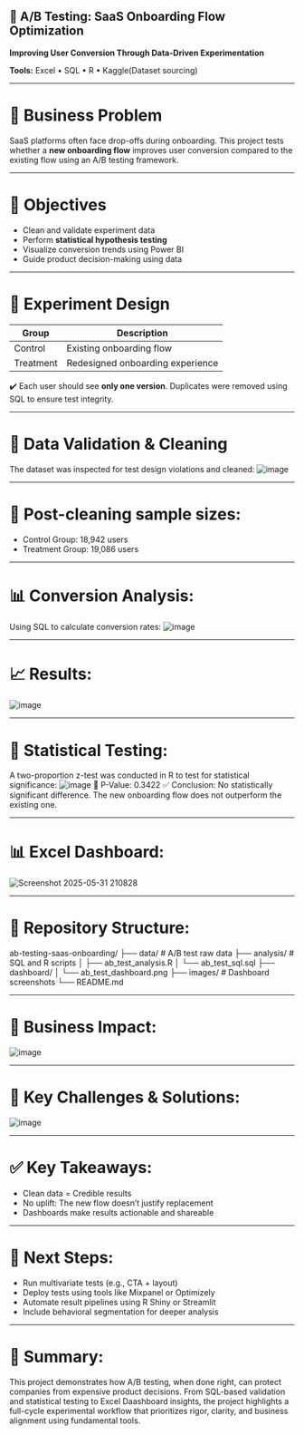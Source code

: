 ## 🧪 A/B Testing: SaaS Onboarding Flow Optimization  
**Improving User Conversion Through Data-Driven Experimentation**

**Tools:** Excel • SQL • R • Kaggle(Dataset sourcing)

---

# 📌 Business Problem  
SaaS platforms often face drop-offs during onboarding. This project tests whether a **new onboarding flow** improves user conversion compared to the existing flow using an A/B testing framework.

---

# 🎯 **Objectives**  
- Clean and validate experiment data  
- Perform **statistical hypothesis testing**  
- Visualize conversion trends using Power BI  
- Guide product decision-making using data

---

# 🧬 **Experiment Design**  
| Group      | Description                      |
|------------|----------------------------------|
| Control    | Existing onboarding flow         |
| Treatment  | Redesigned onboarding experience |

✔️ Each user should see **only one version**. Duplicates were removed using SQL to ensure test integrity.

---

# 🧹 **Data Validation & Cleaning**  
The dataset was inspected for test design violations and cleaned:
![image](https://github.com/user-attachments/assets/4226080d-5182-46d7-823a-e8b68ab0bc4d)

---

# 📌 **Post-cleaning sample sizes:**
- Control Group: 18,942 users
- Treatment Group: 19,086 users

---

# 📊 **Conversion Analysis:**
Using SQL to calculate conversion rates:
![image](https://github.com/user-attachments/assets/111fd7a9-feab-41ca-acda-d37460caf668)

---

# 📈 **Results:**
![image](https://github.com/user-attachments/assets/8a7099d2-0d1e-4f1f-936e-2d971628f41c)

---

# 📐 **Statistical Testing:**
A two-proportion z-test was conducted in R to test for statistical significance:
![image](https://github.com/user-attachments/assets/5c0a8921-2319-4bf6-adb5-2c231d2e7657)
📌 P-Value: 0.3422
✅ Conclusion: No statistically significant difference. The new onboarding flow does not outperform the existing one.

---

# 📊 **Excel Dashboard:**
![Screenshot 2025-05-31 210828](https://github.com/user-attachments/assets/e336f5c8-ee1e-4851-85fd-c2d9c0175adf)

---

# 📂 **Repository Structure:**
ab-testing-saas-onboarding/
├── data/                  # A/B test raw data
├── analysis/              # SQL and R scripts
│   ├── ab_test_analysis.R
│   └── ab_test_sql.sql
├── dashboard/
│   └── ab_test_dashboard.png
├── images/                # Dashboard screenshots
└── README.md

---

# 💼 **Business Impact:**
![image](https://github.com/user-attachments/assets/da523e6d-8f93-4725-a06f-39e725aa469c)

---

# 🧠 **Key Challenges & Solutions:**
![image](https://github.com/user-attachments/assets/26e249cf-17a7-4de7-9854-3f3dce9c2de3)

---

# ✅ **Key Takeaways:**
- Clean data = Credible results
- No uplift: The new flow doesn’t justify replacement
- Dashboards make results actionable and shareable

---

# 🚀 **Next Steps:**
- Run multivariate tests (e.g., CTA + layout)
- Deploy tests using tools like Mixpanel or Optimizely
- Automate result pipelines using R Shiny or Streamlit
- Include behavioral segmentation for deeper analysis

---

# 📌 **Summary:**
This project demonstrates how A/B testing, when done right, can protect companies from expensive product decisions. From SQL-based validation and statistical testing to Excel Daashboard insights, the project highlights a full-cycle experimental workflow that prioritizes rigor, clarity, and business alignment using fundamental tools.
